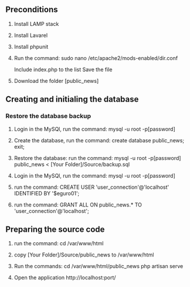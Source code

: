 ﻿## Preconditions

1. Install LAMP stack

2. Install Lavarel 

2. Install phpunit 

3. Run the command: sudo nano /etc/apache2/mods-enabled/dir.conf

	Include index.php to the list
	Save the file

4. Download the folder [public_news] 


## Creating and initialing the database

### Restore the database backup

1. Login in the MySQl, run the command: mysql -u root -p[password]

2. Create the database, run the command: create database public_news; exit;

3. Restore the database: run the command: mysql -u root -p[password] public_news < [Your Folder]/Source/backup.sql

4. Login in the MySQl, run the command: mysql -u root -p[password]

5. run the command: CREATE USER 'user_connection'@'localhost' IDENTIFIED BY '$eguro01';

6. run the command: GRANT ALL ON public_news.* TO 'user_connection'@'localhost';

## Preparing the source code


1. run the command: cd /var/www/html 

2. copy [Your Folder]/Source/public_news to /var/www/html

3. Run the commands:
     cd /var/www/html/public_news 
     php artisan serve

4. Open the application  http://localhost:port/
